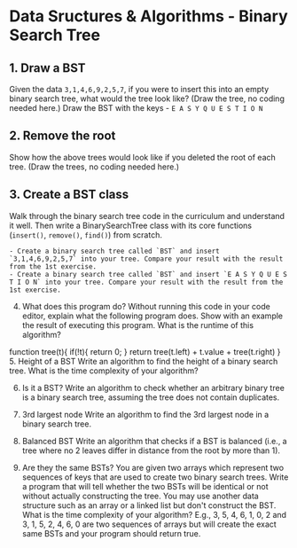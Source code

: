 # Data Sructures & Algorithms - Binary Search Tree

## 1. Draw a BST
Given the data `3,1,4,6,9,2,5,7`, if you were to insert this into an empty binary search tree, what would the tree look like? (Draw the tree, no coding needed here.)
Draw the BST with the keys - `E A S Y Q U E S T I O N`

## 2. Remove the root
Show how the above trees would look like if you deleted the root of each tree. (Draw the trees, no coding needed here.)

##  3. Create a BST class
Walk through the binary search tree code in the curriculum and understand it well. Then write a BinarySearchTree class with its core functions (`insert()`, `remove()`, `find()`) from scratch.

    - Create a binary search tree called `BST` and insert `3,1,4,6,9,2,5,7` into your tree. Compare your result with the result from the 1st exercise.
    - Create a binary search tree called `BST` and insert `E A S Y Q U E S T I O N` into your tree. Compare your result with the result from the 1st exercise.
    
4. What does this program do?
Without running this code in your code editor, explain what the following program does. Show with an example the result of executing this program. What is the runtime of this algorithm?

function tree(t){
    if(!t){
        return 0;
    }
    return tree(t.left) + t.value + tree(t.right)
}
5. Height of a BST
Write an algorithm to find the height of a binary search tree. What is the time complexity of your algorithm?

6. Is it a BST?
Write an algorithm to check whether an arbitrary binary tree is a binary search tree, assuming the tree does not contain duplicates.

7. 3rd largest node
Write an algorithm to find the 3rd largest node in a binary search tree.

8. Balanced BST
Write an algorithm that checks if a BST is balanced (i.e., a tree where no 2 leaves differ in distance from the root by more than 1).

9. Are they the same BSTs?
You are given two arrays which represent two sequences of keys that are used to create two binary search trees. Write a program that will tell whether the two BSTs will be identical or not without actually constructing the tree. You may use another data structure such as an array or a linked list but don't construct the BST. What is the time complexity of your algorithm? E.g., 3, 5, 4, 6, 1, 0, 2 and 3, 1, 5, 2, 4, 6, 0 are two sequences of arrays but will create the exact same BSTs and your program should return true.

